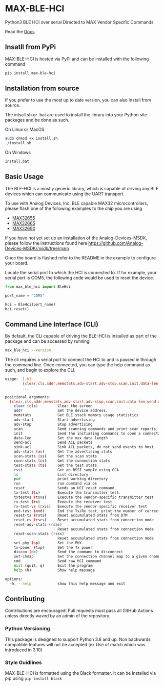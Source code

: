 # MAX-BLE-HCI

Python3 BLE HCI over serial Directed to MAX Vendor Specific Commands

Read the [Docs](https://analog-devices-msdk.github.io/MAX-BLE-HCI/)

## Insatll from PyPi

MAX-BLE-HCI is hosted via PyPi and can be installed with the following command

```bash
pip install max-ble-hci
```

## Installation from source

 If you prefer to use the most up to date version, you can also install from source.

 The intsall.sh or .bat are used to install the library into your Python site packages and be done as such.

On Linux or MacOS

```bash
sudo chmod +x install.sh
./install.sh
```

On Windows

```cmd
install.bat
```

## Basic Usage

The BLE-HCI is a mostly generic library, which is capable of driving any BLE devices which can communicate using the UART transport.

To use with Analog Devices, Inc. BLE capable MAX32 microcontrollers, please flash one of the following examples to the chip you are using

- [MAX32655](https://github.com/Analog-Devices-MSDK/msdk/tree/main/Examples/MAX32655/Bluetooth/BLE5_ctr)
- [MAX32665](https://github.com/Analog-Devices-MSDK/msdk/tree/main/Examples/MAX32665/Bluetooth/BLE5_ctr)
- [MAX32690](https://github.com/Analog-Devices-MSDK/msdk/tree/main/Examples/MAX32690/Bluetooth/BLE5_ctr)

If you have not yet set up an installation of the Analog-Devices-MSDK, please follow the instructions found here <https://github.com/Analog-Devices-MSDK/msdk/tree/main>

Once the board is flashed refer to the README in the example to configure your board.

Locate the serial port to which the HCI is connected to. If for example, your serial port is COM5, the following code would be used to reset the device.

```python
from max_ble_hci import BleHci

port_name = "COM5"

hci = BleHci(port_name)
hci.reset()

```

## Command Line Interface (CLI)

By default, the CLI capable of driving the BLE-HCI is installed as part of the package and can be accessed by running

```bash
max_ble_hci --version
```

The cli requires a serial port to connect the HCI to and is passed in through the command line.
Once connected, you can type the help command as such, and begin to explore the CLI.

```bash
usage:  [-h]
        {clear,cls,addr,memstats,adv-start,adv-stop,scan,init,data-len,send-acl,sink-acl,adv-stats,as,scan-stats,ss,conn-stats,cs,test-stats,ts,rssi,ls,pwd,run,reset,tx-test,tx,txtestvs,txvs,rx-test,rx,rx-test-vs,rxvs,end-test,end,reset-ts,rsts,reset-cs,rscs,reset-adv-stats,rsas,reset-scan-stats,rsss,set-phy,sp,tx-power,txp,discon,dc,set-chmap,cmd,exit,quit,q,help,h}
        ...

positional arguments:
  {clear,cls,addr,memstats,adv-start,adv-stop,scan,init,data-len,send-acl,sink-acl,adv-stats,as,scan-stats,ss,conn-stats,cs,test-stats,ts,rssi,ls,pwd,run,reset,tx-test,tx,txtestvs,txvs,rx-test,rx,rx-test-vs,rxvs,end-test,end,reset-ts,rsts,reset-cs,rscs,reset-adv-stats,rsas,reset-scan-stats,rsss,set-phy,sp,tx-power,txp,discon,dc,set-chmap,cmd,exit,quit,q,help,h}
    clear (cls)         Clear the screen
    addr                Set the device address.
    memstats            Get BLE stack memory usage statistics
    adv-start           Start advertising
    adv-stop            Stop advertising
    scan                Send scanning commands and print scan reports, ctrl-c to exit.
    init                Send the initiating commands to open a connection
    data-len            Set the max data length
    send-acl            Send ACL packets
    sink-acl            Sink ACL packets, do not send events to host
    adv-stats (as)      Get the advertising stats
    scan-stats (ss)     Get the scan stats
    conn-stats (cs)     Get the connection stats
    test-stats (ts)     Get the test stats
    rssi                Get an RSSI sample using CCA
    ls                  List directory
    pwd                 print working directory
    run                 run command via os
    reset               Sends an HCI reset command
    tx-test (tx)        Execute the transmitter test.
    txtestvs (txvs)     Execute the vendor-specific transmitter test
    rx-test (rx)        Execute the receiver test
    rx-test-vs (rxvs)   Execute the vendor-specific receiver test
    end-test (end)      End the Tx/Rx test, print the number of correctly received packets
    reset-ts (rsts)     Reset accumulated stats from DTM
    reset-cs (rscs)     Reset accumulated stats from connection mode
    reset-adv-stats (rsas)
                        Reset accumulated stats from connection mode
    reset-scan-stats (rsss)
                        Reset accumulated stats from connection mode
    set-phy (sp)        Set the PHY.
    tx-power (txp)      Set the Tx power
    discon (dc)         Send the command to disconnect
    set-chmap           Set the connection channel map to a given channel.
    cmd                 Send raw HCI command
    exit (quit, q)      Exit the program
    help (h)            Show help message

options:
  -h, --help            show this help message and exit
```

## Contributing

Contributions are encouraged!
Pull requests must pass all GitHub Actions unless directly waved by an admin of the repository.

### Python Versioning

This package is designed to support Python 3.8 and up. Non backwards compatible features will not be accepted (ex Use of match which was introduced in 3.10)

### Style Guidlines

MAX-BLE-HCI is formatted using the Black formatter.
It can be installed via pip using ```pip install black```

